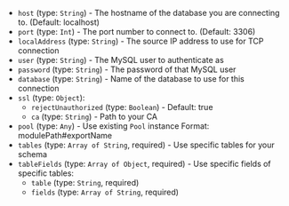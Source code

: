 
* `host` (type: `String`) - The hostname of the database you are connecting to. (Default: localhost)
* `port` (type: `Int`) - The port number to connect to. (Default: 3306)
* `localAddress` (type: `String`) - The source IP address to use for TCP connection
* `user` (type: `String`) - The MySQL user to authenticate as
* `password` (type: `String`) - The password of that MySQL user
* `database` (type: `String`) - Name of the database to use for this connection
* `ssl` (type: `Object`): 
  * `rejectUnauthorized` (type: `Boolean`) - Default: true
  * `ca` (type: `String`) - Path to your CA
* `pool` (type: `Any`) - Use existing `Pool` instance
Format: modulePath#exportName
* `tables` (type: `Array of String`, required) - Use specific tables for your schema
* `tableFields` (type: `Array of Object`, required) - Use specific fields of specific tables: 
  * `table` (type: `String`, required)
  * `fields` (type: `Array of String`, required)